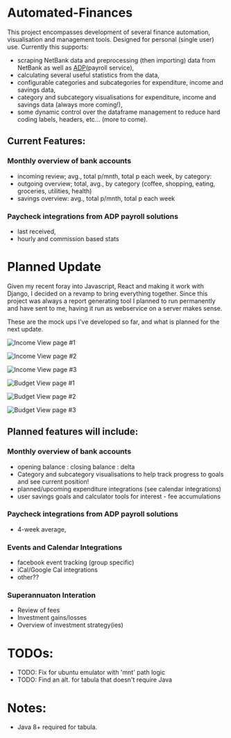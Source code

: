 # Automated-Finances

This project encompasses development of several finance automation, visualisation and management tools. Designed for personal (single user) use. Currently this supports:
* scraping NetBank data and preprocessing (then importing) data from NetBank as well as [ADP](https://developers.adp.com/metadata/collections/all/learn)(payroll service),
* calculating several useful statistics from the data,
* configurable categories and subcategories for expenditure, income and savings data,
* category and subcategory visualisations for expenditure, income and savings data (always more coming!),
* some dynamic control over the dataframe management to reduce hard coding labels, headers, etc... (more to come).

## Current Features:
### Monthly overview of bank accounts
* incoming review; avg., total p/mnth, total p each week, by category:
* outgoing overview; total, avg., by category 
(coffee, shopping, eating, groceries, utilities, health)
* savings overview: avg., total p/mnth, total p each week

### Paycheck integrations from ADP payroll solutions
* last received,
* hourly and commission based stats

# Planned Update

Given my recent foray into Javascript, React and making it work with Django, I decided on a revamp to bring everything together. Since this project was always a report generating tool I planned to run permanently and have sent to me, having it run as webservice on a server makes sense.

These are the mock ups I've developed so far, and what is planned for the next update.

![Income View page #1](https://github.com/albert118/Automated-Finances/tree/master/designSpecs/viewMockUps/Incomes%20(view)%20mock%20up/1.jpg)

![Income View page #2](https://github.com/albert118/Automated-Finances/tree/master/designSpecs/viewMockUps/Incomes%20(view)%20mock%20up/2.jpg)

![Income View page #3](https://github.com/albert118/Automated-Finances/tree/master/designSpecs/viewMockUps/Incomes%20(view)%20mock%20up/4.jpg)

![Budget View page #1](https://github.com/albert118/Automated-Finances/tree/master/designSpecs/viewMockUps/Incomes%20(view)%20mock%20up/1.jpg)

![Budget View page #2](https://github.com/albert118/Automated-Finances/tree/master/designSpecs/viewMockUps/Incomes%20(view)%20mock%20up/2.jpg)

![Budget View page #3](https://github.com/albert118/Automated-Finances/tree/master/designSpecs/viewMockUps/Incomes%20(view)%20mock%20up/3.jpg)


## Planned features will include:
### Monthly overview of bank accounts
* opening balance : closing balance : delta
* Category and subcategory visualisations to help track progress to 
 goals and see current position!
* planned/upcoming expenditure integrations (see calendar integrations)
* user savings goals and calculator tools for interest - fee accumulations

### Paycheck integrations from ADP payroll solutions
* 4-week average,
    
### Events and Calendar Integrations
* facebook event tracking (group specific)
* iCal/Google Cal integrations
* other??

### Superannuaton Interation
* Review of fees
* Investment gains/losses
* Overview of investment strategy(ies)


# TODOs:

* TODO: Fix for ubuntu emulator with 'mnt' path logic
* TODO: Find an alt. for tabula that doesn't require Java

# Notes:

* Java 8+ required for tabula.
